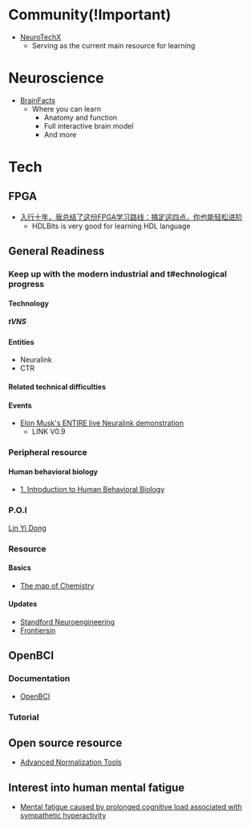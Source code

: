 # Community(!Important)
- [NeuroTechX](https://neurotechx.com/)
  - Serving as the current main resource for learning
# Neuroscience
- [BrainFacts](https://www.brainfacts.org/)
  - Where you can learn
    - Anatomy and function
    - Full interactive brain model
    - And more

# Tech

## FPGA
- [入行十年，我总结了这份FPGA学习路线：搞定这四点，你也能轻松进阶](https://www.youtube.com/watch?v=VwW-l2t9fEI)
  - HDLBits is very good for learning HDL language
## General Readiness
### Keep up with the modern industrial and t#echnological progress
#### Technology
##### tVNS
#### Entities
- Neuralink
- CTR
#### Related technical difficulties
#### Events
- [Elon Musk's ENTIRE live Neuralink demonstration](https://www.youtube.com/watch?v=iOWFXqT5MZ4)
  - LINK V0.9
### Peripheral resource
#### Human behavioral biology
- [1. Introduction to Human Behavioral Biology](https://www.youtube.com/watch?v=NNnIGh9g6fA)

### P.O.I
[Lin Yi Dong](https://onetwo.ren/about/)

### Resource


#### Basics
- [The map of Chemistry](https://www.youtube.com/watch?v=P3RXtoYCW4M)

#### Updates
- [Standford Neuroengineering](https://neuroscience.stanford.edu/research/neuroengineering)
- [Frontiersin](https://www.frontiersin.org/)


## OpenBCI
### Documentation
- [OpenBCI](https://docs.openbci.com/docs/01GettingStarted/01-Boards/CytonGS)
### Tutorial
## Open source resource
- [Advanced Normalization Tools](https://github.com/ANTsX/ANTs)

## Interest into human mental fatigue
- [Mental fatigue caused by prolonged cognitive load associated with sympathetic hyperactivity](https://www.ncbi.nlm.nih.gov/pmc/articles/PMC3113724/)